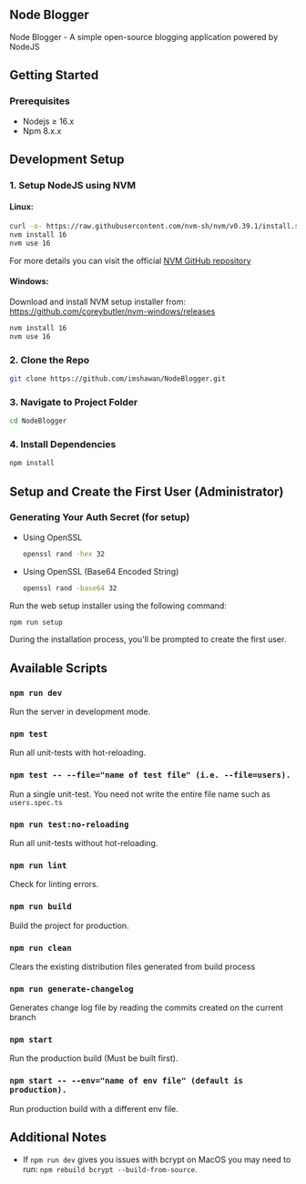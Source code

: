 ## Node Blogger

Node Blogger - A simple open-source blogging application powered by NodeJS

## Getting Started

### Prerequisites
- Nodejs ≥ 16.x
- Npm 8.x.x

## Development Setup

### 1. Setup NodeJS using NVM

#### Linux:
```bash
curl -o- https://raw.githubusercontent.com/nvm-sh/nvm/v0.39.1/install.sh | bash
nvm install 16
nvm use 16
```
For more details you can visit the official [NVM GitHub repository](https://github.com/nvm-sh/nvm)

#### Windows:
Download and install NVM setup installer from: https://github.com/coreybutler/nvm-windows/releases

```bash
nvm install 16
nvm use 16
```

### 2. Clone the Repo
```bash
git clone https://github.com/imshawan/NodeBlogger.git
```

### 3. Navigate to Project Folder
```bash
cd NodeBlogger
```

### 4. Install Dependencies
```bash
npm install
```

## Setup and Create the First User (Administrator)

### Generating Your Auth Secret (for setup)
- Using OpenSSL
  ```bash
  openssl rand -hex 32
  ```
- Using OpenSSL (Base64 Encoded String)
  ```bash
  openssl rand -base64 32
  ```

Run the web setup installer using the following command:
```bash
npm run setup
```

During the installation process, you'll be prompted to create the first user.

## Available Scripts

### `npm run dev`

Run the server in development mode.

### `npm test`

Run all unit-tests with hot-reloading.

### `npm test -- --file="name of test file" (i.e. --file=users).`

Run a single unit-test. You need not write the entire file name such as ``users.spec.ts``

### `npm run test:no-reloading`

Run all unit-tests without hot-reloading.

### `npm run lint`

Check for linting errors.

### `npm run build`

Build the project for production.

### `npm run clean`

Clears the existing distribution files generated from build process

### `npm run generate-changelog`
Generates change log file by reading the commits created on the current branch

### `npm start`

Run the production build (Must be built first).

### `npm start -- --env="name of env file" (default is production).`

Run production build with a different env file.


## Additional Notes

- If `npm run dev` gives you issues with bcrypt on MacOS you may need to run: `npm rebuild bcrypt --build-from-source`. 

